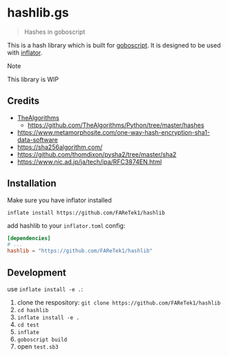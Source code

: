 # hashlib.gs

> Hashes in goboscript 

This is a hash library which is built for [goboscript](https://github.com/aspizu/goboscript).
It is designed to be used with [inflator](https://github.com/faretek1/inflator).

> [!NOTE]
> This library is WIP

## Credits

- [TheAlgorithms](https://thealgorithms.github.io/Python/autoapi/hashes/index.html)
    - https://github.com/TheAlgorithms/Python/tree/master/hashes
- https://www.metamorphosite.com/one-way-hash-encryption-sha1-data-software
- https://sha256algorithm.com/
- https://github.com/thomdixon/pysha2/tree/master/sha2
- https://www.nic.ad.jp/ja/tech/ipa/RFC3874EN.html


## Installation

Make sure you have inflator installed

`inflate install https://github.com/FAReTek1/hashlib`

add hashlib to your `inflator.toml` config:
```toml
[dependencies]
# ...
hashlib = "https://github.com/FAReTek1/hashlib"
```

## Development

use `inflate install -e .`:

1. clone the respository: `git clone https://github.com/FAReTek1/hashlib`
2. `cd hashlib`
3. `inflate install -e .`
4. `cd test`
5. `inflate`
6. `goboscript build`
7. open `test.sb3`

